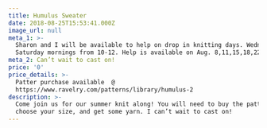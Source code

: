 ```yaml
---
title: Humulus Sweater
date: 2018-08-25T15:53:41.000Z
image_url: null
meta_1: >-
  Sharon and I will be available to help on drop in knitting days. Wednesday and
  Saturday mornings from 10-12. Help is available on Aug. 8,11,15,18,22, and 25
meta_2: Can’t wait to cast on!
price: '0'
price_details: >-
  Patter purchase available  @
  https://www.ravelry.com/patterns/library/humulus-2
description: >-
  Come join us for our summer knit along! You will need to buy the pattern,
  choose your size, and get some yarn. I can’t wait to cast on!
---
```



